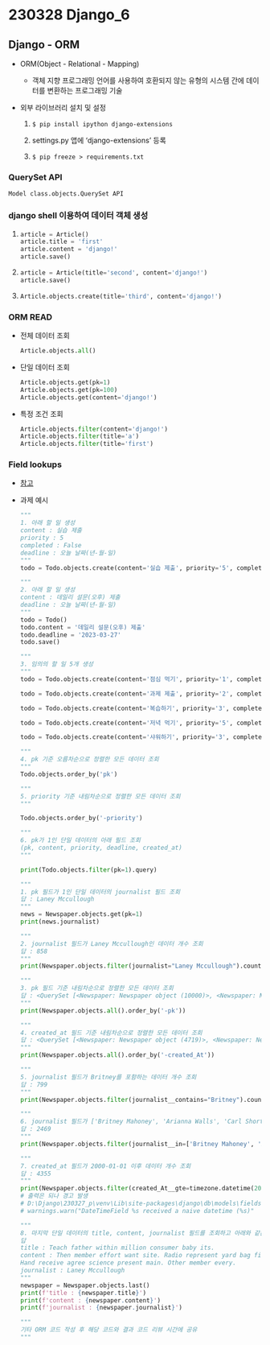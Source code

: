 # 230328 Django_6

## Django - ORM

- ORM(Object - Relational - Mapping)
  - 객체 지향 프로그래밍 언어를 사용하여 호환되지 않는 유형의 시스템 간에 데이터를 변환하는 프로그래밍 기술

- 외부 라이브러리 설치 및 설정

  1. 
      ```
      $ pip install ipython django-extensions
      ```
  
  2. settings.py 앱에 ‘django-extensions’ 등록

  3. 
      ```
      $ pip freeze > requirements.txt
      ```

### QuerySet API

```
Model class.objects.QuerySet API
```

### django shell 이용하여 데이터 객체 생성
1. 
    ```python
    article = Article()
    article.title = 'first'
    article.content = 'django!'
    article.save()
    ```

2. 
    ```python
    article = Article(title='second', content='django!')
    article.save()
    ```

3. 
    ```python
    Article.objects.create(title='third', content='django!')

### ORM READ

- 전체 데이터 조회
    ```python
    Article.objects.all()
    ```

- 단일 데이터 조회
    ```python
    Article.objects.get(pk=1)
    Article.objects.get(pk=100)
    Article.objects.get(content='django!')
    ```

- 특정 조건 조회
    ```python
    Article.objects.filter(content='django!')
    Article.objects.filter(title='a')
    Article.objects.filter(title='first')
    ```

### Field lookups

- [참고](https://docs.djangoproject.com/en/3.2/ref/models/querysets/#field-lookups)

- 과제 예시
    ```python
    """
    1. 아래 할 일 생성
    content : 실습 제출
    priority : 5
    completed : False
    deadline : 오늘 날짜(년-월-일)
    """
    todo = Todo.objects.create(content='실습 제출', priority='5', completed='False', deadline='2023-03-27')

    """
    2. 아래 할 일 생성
    content : 데일리 설문(오후) 제출
    deadline : 오늘 날짜(년-월-일)
    """
    todo = Todo()
    todo.content = '데일리 설문(오후) 제출'
    todo.deadline = '2023-03-27'
    todo.save()

    """
    3. 임의의 할 일 5개 생성
    """
    todo = Todo.objects.create(content='점심 먹기', priority='1', completed='True', deadline='2023-03-27')

    todo = Todo.objects.create(content='과제 제출', priority='2', completed='False', deadline='2023-03-27')

    todo = Todo.objects.create(content='복습하기', priority='3', completed='False', deadline='2023-03-27')

    todo = Todo.objects.create(content='저녁 먹기', priority='5', completed='False', deadline='2023-03-27')

    todo = Todo.objects.create(content='샤워하기', priority='3', completed='False', deadline='2023-03-27')

    """
    4. pk 기준 오름차순으로 정렬한 모든 데이터 조회
    """
    Todo.objects.order_by('pk')

    """
    5. priority 기준 내림차순으로 정렬한 모든 데이터 조회
    """

    Todo.objects.order_by('-priority')

    """
    6. pk가 1인 단일 데이터의 아래 필드 조회
    (pk, content, priority, deadline, created_at)
    """

    print(Todo.objects.filter(pk=1).query)
    ```
    ```python
    """
    1. pk 필드가 1인 단일 데이터의 journalist 필드 조회
    답 : Laney Mccullough
    """
    news = Newspaper.objects.get(pk=1)
    print(news.journalist)

    """
    2. journalist 필드가 Laney Mccullough인 데이터 개수 조회
    답 : 858
    """
    print(Newspaper.objects.filter(journalist="Laney Mccullough").count())

    """
    3. pk 필드 기준 내림차순으로 정렬한 모든 데이터 조회
    답 : <QuerySet [<Newspaper: Newspaper object (10000)>, <Newspaper: Newspaper object (9999)>, ...생략
    """
    print(Newspaper.objects.all().order_by('-pk'))

    """
    4. created_at 필드 기준 내림차순으로 정렬한 모든 데이터 조회
    답 : <QuerySet [<Newspaper: Newspaper object (4719)>, <Newspaper: Newspaper object (97)>, ...생략
    """
    print(Newspaper.objects.all().order_by('-created_At'))

    """
    5. journalist 필드가 Britney를 포함하는 데이터 개수 조회
    답 : 799
    """
    print(Newspaper.objects.filter(journalist__contains="Britney").count())

    """
    6. journalist 필드가 ['Britney Mahoney', 'Arianna Walls', 'Carl Short']에 속하는 데이터 개수 조회
    답 : 2469
    """
    print(Newspaper.objects.filter(journalist__in=['Britney Mahoney', 'Arianna Walls', 'Carl Short']).count())

    """
    7. created_at 필드가 2000-01-01 이후 데이터 개수 조회
    답 : 4355
    """
    print(Newspaper.objects.filter(created_At__gte=timezone.datetime(2000, 1, 1)).count())
    # 출력은 되나 경고 발생
    # D:\Django\230327_p\venv\Lib\site-packages\django\db\models\fields\__init__.py:1416: RuntimeWarning: DateTimeField Newspaper.created_At received a naive datetime (2000-01-01 00:00:00) while time zone support is active.
    # warnings.warn("DateTimeField %s received a naive datetime (%s)"

    """
    8. 마지막 단일 데이터의 title, content, journalist 필드를 조회하고 아래와 같은 형식으로 출력
    답
    title : Teach father within million consumer baby its.
    content : Then member effort want site. Radio represent yard bag fine. Congress movie ten along.
    Hand receive agree science present main. Other member every.
    journalist : Laney Mccullough
    """
    newspaper = Newspaper.objects.last()
    print(f'title : {newspaper.title}')
    print(f'content : {newspaper.content}')
    print(f'journalist : {newspaper.journalist}')

    """
    기타 ORM 코드 작성 후 해당 코드와 결과 코드 리뷰 시간에 공유
    """
    ```